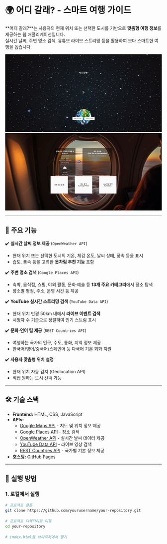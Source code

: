 # 🌍 어디 갈래? - 스마트 여행 가이드  

**어디 갈래?**는 사용자의 현재 위치 또는 선택한 도시를 기반으로 **맞춤형 여행 정보**를 제공하는 웹 애플리케이션입니다.  
실시간 날씨, 주변 명소 검색, 유튜브 라이브 스트리밍 등을 활용하여 보다 스마트한 여행을 돕습니다.  

![Project Preview_1](assets/preview_1.png)
![Project Preview_2](assets/preview_2.png)  


---

## 📌 주요 기능  

✔️ **실시간 날씨 정보 제공** (`OpenWeather API`)  
- 현재 위치 또는 선택한 도시의 기온, 체감 온도, 날씨 상태, 풍속 등을 표시  
- 습도, 풍속 등을 고려한 **옷차림 추천 기능** 포함  

✔️ **주변 명소 검색** (`Google Places API`)  
- 숙박, 음식점, 쇼핑, 야외 활동, 문화·예술 등 **13개 주요 카테고리**에서 장소 탐색  
- 장소별 평점, 주소, 운영 시간 등 제공  

✔️ **YouTube 실시간 스트리밍 검색** (`YouTube Data API`)  
- 현재 위치 반경 50km 내에서 **라이브 이벤트 검색**  
- 시청자 수 기준으로 정렬하여 인기 스트림 표시  

✔️ **문화·언어 팁 제공** (`REST Countries API`)  
- 여행하는 국가의 인구, 수도, 통화, 지역 정보 제공  
- 한국어/영어/중국어/스페인어 등 다국어 기본 회화 지원  

✔️ **사용자 맞춤형 위치 설정**  
- 현재 위치 자동 감지 (Geolocation API)  
- 직접 원하는 도시 선택 가능  

---

## 🛠️ 기술 스택  

- **Frontend:** HTML, CSS, JavaScript  
- **APIs:**  
  - [Google Maps API](https://developers.google.com/maps) - 지도 및 위치 정보 제공  
  - [Google Places API](https://developers.google.com/places/web-service/intro) - 장소 검색  
  - [OpenWeather API](https://openweathermap.org/) - 실시간 날씨 데이터 제공  
  - [YouTube Data API](https://developers.google.com/youtube/) - 라이브 영상 검색  
  - [REST Countries API](https://restcountries.com/) - 국가별 기본 정보 제공  
- **호스팅:** GitHub Pages  

---

## 🚀 실행 방법  

### 1. 로컬에서 실행  

```bash
# 프로젝트 클론
git clone https://github.com/yourusername/your-repository.git

# 프로젝트 디렉터리로 이동
cd your-repository

# index.html을 브라우저에서 열기
